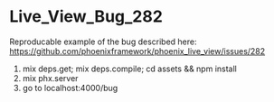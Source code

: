 # Live_View_Bug_282
Reproducable example of the bug described here: https://github.com/phoenixframework/phoenix_live_view/issues/282

1. mix deps.get; mix deps.compile; cd assets && npm install  
2. mix phx.server
3. go to localhost:4000/bug
